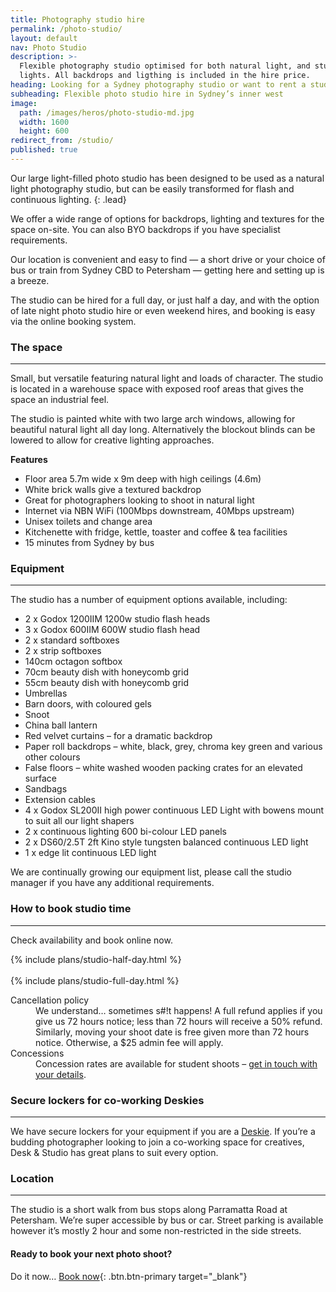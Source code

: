 ```yaml
---
title: Photography studio hire
permalink: /photo-studio/
layout: default
nav: Photo Studio
description: >-
  Flexible photography studio optimised for both natural light, and studio
  lights. All backdrops and ligthing is included in the hire price.
heading: Looking for a Sydney photography studio or want to rent a studio in Sydney?
subheading: Flexible photo studio hire in Sydney’s inner west
image:
  path: /images/heros/photo-studio-md.jpg
  width: 1600
  height: 600
redirect_from: /studio/
published: true
---
```


Our large light-filled photo studio has been designed to be used as a natural light photography studio, but can be easily transformed for flash and continuous lighting.
{: .lead}

We offer a wide range of options for backdrops, lighting and textures for the space on-site. You can also BYO backdrops if you have specialist requirements.

Our location is convenient and easy to find — a short drive or your choice of bus or train from Sydney CBD to Petersham — getting here and setting up is a breeze.

The studio can be hired for a full day, or just half a day, and with the option of late night photo studio hire or even weekend hires, and booking is easy via the online booking system.

### The space

---

Small, but versatile featuring natural light and loads of character. The studio is located in a warehouse space with exposed roof areas that gives the space an industrial feel.

The studio is painted white with two large arch windows, allowing for beautiful natural light all day long. Alternatively the blockout blinds can be lowered to allow for creative lighting approaches.

**Features**

* Floor area 5.7m wide x 9m deep with high ceilings (4.6m)
* White brick walls give a textured backdrop
* Great for photographers looking to shoot in natural light
* Internet via NBN WiFi (100Mbps downstream, 40Mbps upstream)
* Unisex toilets and change area
* Kitchenette with fridge, kettle, toaster and coffee & tea facilities
* 15 minutes from Sydney by bus

### Equipment

---

The studio has a number of equipment options available, including:

* 2 x Godox 1200IIM 1200w studio flash heads
* 3 x Godox 600IIM 600W studio flash head
* 2 x standard softboxes
* 2 x strip softboxes
* 140cm octagon softbox
* 70cm beauty dish with honeycomb grid
* 55cm beauty dish with honeycomb grid
* Umbrellas
* Barn doors, with coloured gels
* Snoot
* China ball lantern
* Red velvet curtains – for a dramatic backdrop
* Paper roll backdrops – white, black, grey, chroma key green and various other colours
* False floors – white washed wooden packing crates for an elevated surface
* Sandbags
* Extension cables
* 4 x Godox SL200II high power continuous LED Light with bowens mount to suit all our light shapers
* 2 x continuous lighting 600 bi-colour LED panels
* 2 x DS60/2.5T 2ft Kino style tungsten balanced continuous LED light
* 1 x edge lit continuous LED light

We are continually growing our equipment list, please call the studio manager if you have any additional requirements. 

### How to book studio time

---

Check availability and book online now.

<div class="card-deck">{% include plans/studio-half-day.html %}<div class="column-break">&nbsp;</div> {% include plans/studio-full-day.html %}</div>

<dl><dt>Cancellation policy</dt><dd>We understand&hellip; sometimes s#!t happens! A full refund applies if you give us 72 hours notice; less than 72 hours will receive a 50% refund.</dd><dd>Similarly, moving your shoot date is free given more than 72 hours notice. Otherwise, a $25 admin fee will apply.</dd><dt>Concessions</dt><dd>Concession rates are available for student shoots &ndash; <a href="{{ site.baseurl }}/contact/">get in touch with your details</a>.</dd></dl>

### Secure lockers for co-working Deskies

---

We have secure lockers for your equipment if you are a [Deskie](/desks/). If you’re a budding photographer looking to join a co-working space for creatives, Desk & Studio has great plans to suit every option.

### Location

---

The studio is a short walk from bus stops along Parramatta Road at Petersham. We’re super accessible by bus or car. Street parking is available however it’s mostly 2 hour and some non-restricted in the side streets.

#### Ready to book your next photo shoot?

Do it now… [Book now](https://deskandstudio.simplybook.me/v2/#book){: .btn.btn-primary target="_blank"}
